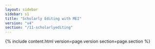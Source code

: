 ```yaml
---
layout: sidebar
sidebar: s1
title: "Scholarly Editing with MEI"
version: "v4"
section: "/11-scholarlyediting"
---
```

{% include content.html version=page.version section=page.section %}
